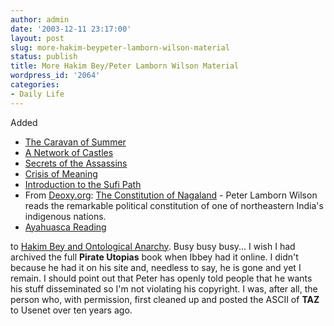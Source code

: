 ```yaml
---
author: admin
date: '2003-12-11 23:17:00'
layout: post
slug: more-hakim-beypeter-lamborn-wilson-material
status: publish
title: More Hakim Bey/Peter Lamborn Wilson Material
wordpress_id: '2064'
categories:
- Daily Life
---
```


Added

-   [The Caravan of Summer](http://www.hermetic.com/bey/caravan.html)
-   [A Network of
    Castles](http://www.hermetic.com/bey/network-castles.html)
-   [Secrets of the
    Assassins](http://www.hermetic.com/bey/secrets-assassins.html)
-   [Crisis of Meaning](http://www.hermetic.com/bey/crisis-meaning.html)
-   [Introduction to the Sufi
    Path](http://www.hermetic.com/bey/intro-sufi.html)
-   From [Deoxy.org](http://www.deoxy.org/): [The Constitution of
    Nagaland](http://www.deoxy.org/radio/nagaland.ra) - Peter Lamborn
    Wilson reads the remarkable political constitution of one of
    northeastern India's indigenous nations.
-   [Ayahuasca
    Reading](http://www.hermetic.com/bey/ayahuasca-reading.html)

to [Hakim Bey and Ontological
Anarchy](http://www.hermetic.com/bey/index.html). Busy busy busy... I
wish I had archived the full **Pirate Utopias** book when Ibbey had it
online. I didn't because he had it on his site and, needless to say, he
is gone and yet I remain. I should point out that Peter has openly told
people that he wants his stuff disseminated so I'm not violating his
copyright. I was, after all, the person who, with permission, first
cleaned up and posted the ASCII of **TAZ** to Usenet over ten years ago.
